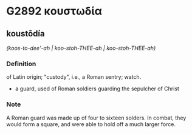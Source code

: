# G2892 κουστωδία

## koustōdía

_(koos-to-dee'-ah | koo-stoh-THEE-ah | koo-stoh-THEE-ah)_

### Definition

of Latin origin; "custody", i.e., a Roman sentry; watch.

- a guard, used of Roman soldiers guarding the sepulcher of Christ

### Note

A Roman guard was made up of four to sixteen solders. In combat, they would form a square, and were able to hold off a much larger force.

